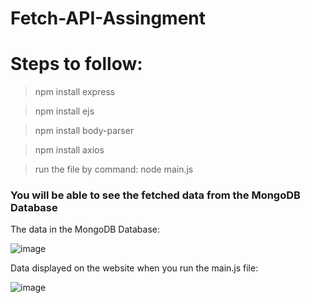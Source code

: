 # Fetch-API-Assingment

# Steps to follow:

> npm install express

> npm install ejs

> npm install body-parser

> npm install axios

> run the file by command:  node main.js

### You will be able to see the fetched data from the MongoDB Database

The data in the MongoDB Database:

![image](https://user-images.githubusercontent.com/85177138/172763277-2c5d1d62-03b4-40eb-9836-cf1521209c5c.png)

Data displayed on the website when you run the main.js file:

![image](https://user-images.githubusercontent.com/85177138/172763384-70e048af-3274-4b16-9a86-e74603c4bd88.png)


